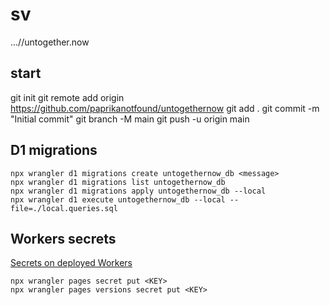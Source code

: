# sv
...//untogether.now

## start

git init
git remote add origin https://github.com/paprikanotfound/untogethernow
git add .
git commit -m "Initial commit"
git branch -M main
git push -u origin main

## D1 migrations

```
npx wrangler d1 migrations create untogethernow_db <message>
npx wrangler d1 migrations list untogethernow_db
npx wrangler d1 migrations apply untogethernow_db --local
npx wrangler d1 execute untogethernow_db --local --file=./local.queries.sql
```

## Workers secrets
[Secrets on deployed Workers](https://developers.cloudflare.com/workers/configuration/secrets/#adding-secrets-to-your-project)

```
npx wrangler pages secret put <KEY>
npx wrangler pages versions secret put <KEY>
```